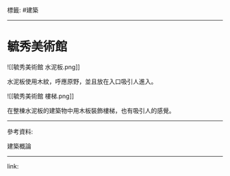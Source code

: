 標籤: #建築 

---

# 毓秀美術館

![[毓秀美術館 水泥板.png]]

水泥板使用木紋，呼應原野，並且放在入口吸引人進入。

![[毓秀美術館 樓梯.png]]

在整棟水泥板的建築物中用木板裝飾樓梯，也有吸引人的感覺。

---

參考資料:

建築概論

---

link:

